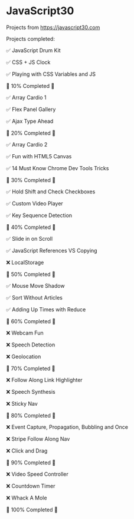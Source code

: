 # JavaScript30

Projects from https://javascript30.com 

Projects completed:

✅ JavaScript Drum Kit 

✅ CSS + JS Clock

✅ Playing with CSS Variables and JS

🎉 10% Completed 🎉

✅ Array Cardio 1

✅ Flex Panel Gallery

✅ Ajax Type Ahead

🎉 20% Completed 🎉

✅ Array Cardio 2

✅ Fun with HTML5 Canvas

✅ 14 Must Know Chrome Dev Tools Tricks

🎉 30% Completed 🎉

✅ Hold Shift and Check Checkboxes

✅ Custom Video Player

✅ Key Sequence Detection

🎉 40% Completed 🎉

✅ Slide in on Scroll

✅ JavaScript References VS Copying

❌ LocalStorage

🎉 50% Completed 🎉

✅ Mouse Move Shadow

✅ Sort Without Articles

✅ Adding Up Times with Reduce

🎉 60% Completed 🎉

❌ Webcam Fun

❌ Speech Detection

❌ Geolocation

🎉 70% Completed 🎉

❌ Follow Along Link Highlighter

❌ Speech Synthesis

❌ Sticky Nav

🎉 80% Completed 🎉

❌ Event Capture, Propagation, Bubbling and Once

❌ Stripe Follow Along Nav

❌ Click and Drag

🎉 90% Completed 🎉

❌ Video Speed Controller

❌ Countdown Timer

❌ Whack A Mole

🎉 100% Completed 🎉
